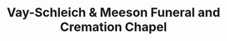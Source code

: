 ---
title: "Vay-Schleich & Meeson Funeral and Cremation Chapel"
url: /rochester/vay-schleich-und-meeson-funeral-and-cremation-chapel/
shop: Bestattungen
---